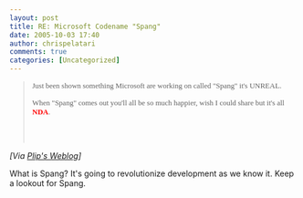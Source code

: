 ```yaml
---
layout: post
title: RE: Microsoft Codename "Spang"
date: 2005-10-03 17:40
author: chrispelatari
comments: true
categories: [Uncategorized]
---
```


<blockquote>
  <p><font face="Verdana" size="2">Just been shown something Microsoft are working 
  on called "Spang" it's UNREAL.</font></p>
  <p><font face="Verdana" size="2">When "Spang" comes out you'll all be so much 
  happier, wish I could share but it's all <font color="#ff0000"><strong>NDA</strong></font>.</font></p>
  <p> </p><img height="1" src="http://weblogs.asp.net/plip/aggbug/426444.aspx" width="1" /></blockquote>
<p><i>[Via <a href="http://weblogs.asp.net/plip/archive/2005/10/03/426444.aspx">Plip's 
Weblog</a>]</i> </p>
<p>What is Spang? It's going to revolutionize development as we know it. Keep a 
lookout for Spang.</p>

